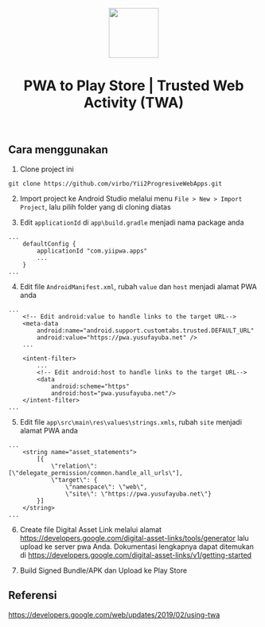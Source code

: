 <p align="center">
    <a href="https://dutainformasi.net" target="_blank">
        <img src="https://s3-id-jkt-1.kilatstorage.id/cdn-dutainformasi/assets/img/logo.png" height="100px">
    </a>
    <h1 align="center">PWA to Play Store | Trusted Web Activity (TWA)</h1>
    <br>
</p>

Cara menggunakan
-----------------

1. Clone project ini
~~~
git clone https://github.com/virbo/Yii2ProgresiveWebApps.git
~~~

2. Import project ke Android Studio melalui menu `File > New > Import Project`, lalu pilih folder yang di cloning diatas

3. Edit `applicationId` di `app\build.gradle` menjadi nama package anda
~~~
...
    defaultConfig {
        applicationId "com.yiipwa.apps"
        ...
    }
...
~~~

4. Edit file `AndroidManifest.xml`, rubah `value` dan `host` menjadi alamat PWA anda
~~~
...
    <!-- Edit android:value to handle links to the target URL-->
    <meta-data
        android:name="android.support.customtabs.trusted.DEFAULT_URL"
        android:value="https://pwa.yusufayuba.net" />
    ...

    <intent-filter>
        ...
        <!-- Edit android:host to handle links to the target URL-->
        <data
            android:scheme="https"
            android:host="pwa.yusufayuba.net"/>
    </intent-filter>
...
~~~

5. Edit file `app\src\main\res\values\strings.xmls`, rubah `site` menjadi alamat PWA anda
~~~
...
    <string name="asset_statements">
        [{
            \"relation\": [\"delegate_permission/common.handle_all_urls\"],
            \"target\": {
                \"namespace\": \"web\",
                \"site\": \"https://pwa.yusufayuba.net\"}
        }]
    </string>
...
~~~

6. Create file Digital Asset Link melalui alamat https://developers.google.com/digital-asset-links/tools/generator lalu upload ke server pwa Anda. Dokumentasi lengkapnya dapat ditemukan di https://developers.google.com/digital-asset-links/v1/getting-started

7. Build Signed Bundle/APK dan Upload ke Play Store

Referensi
----------
https://developers.google.com/web/updates/2019/02/using-twa